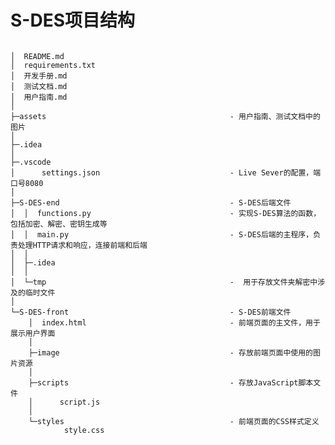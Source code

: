 # S-DES项目结构
<pre>
<code class="tree">
│  README.md
│  requirements.txt
│  开发手册.md
│  测试文档.md
│  用户指南.md
│
├─assets                                         - 用户指南、测试文档中的图片
│
├─.idea
│
├─.vscode
│      settings.json                             - Live Sever的配置，端口号8080
│
├─S-DES-end                                      - S-DES后端文件
│  │  functions.py                               - 实现S-DES算法的函数，包括加密、解密、密钥生成等
│  │  main.py                                    - S-DES后端的主程序，负责处理HTTP请求和响应，连接前端和后端
│  │
│  ├─.idea
│  │
│  └─tmp                                         -  用于存放文件夹解密中涉及的临时文件
│
└─S-DES-front                                    - S-DES前端文件
    │  index.html                                - 前端页面的主文件，用于展示用户界面
    │
    ├─image	                                     - 存放前端页面中使用的图片资源
    │
    ├─scripts	                                 - 存放JavaScript脚本文件
    │      script.js
    │
    └─styles	                                 - 前端页面的CSS样式定义
            style.css
</code>
</pre>

